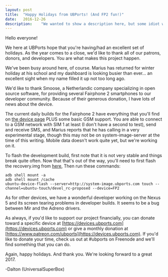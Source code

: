 ```yaml
---
layout: post
title:  "Happy Holidays from UBPorts! (And FP2 fun!)"
date:   2016-12-26
description:	"We wanted to show a description here, but some idiot wrote it wrong."
---
```


Hello everyone!

We here at UBPorts hope that you're having/had an excellent set of holidays. As the year comes to a close, we'd like to thank all of our patrons, donors, and developers. You are what makes this project happen.

We've been busy around here, of course. Marius has returned for winter holiday at his school and my dashboard is looking busier than ever... an excellent sight when my name filled it up not too long ago.

We'd like to thank Smoose, a Netherlandic company specializing in open source software, for providing several Fairphone 2 smartphones to our developer community. Because of their generous donation, I have lots of news about the device.

The current daily builds for the Fairphone 2 have everything that you'll find on [the device page](https://devices.ubports.com/#/FP2) PLUS some basic GSM support. You are able to connect to a GSM network with SIM 1 at least (I don't have a second to test), send and receive SMS, and Marius reports that he has calling in a very experimental stage, though this may not be on system-image-server at the time of this writing. Mobile data doesn't work quite yet, but we're working on it.

To flash the development build, first note that it is not very stable and things break quite often. Now that that's out of the way, you'll need to first flash the recovery.img from [here](https://seafile.nigle.nl/d/62d505f0a7/),
Then run these commands:
```
adb shell mount -a
adb shell mount /cache
ubuntu-device-flash --server=http://system-image.ubports.com touch --channel=ubuntu-touch/devel_rc-proposed --device=FP2
```

As for other devices, we have a wonderful developer working on the Nexus 5 and its screen tearing problems in developer builds. It seems to be a bug between Mir and the Adreno drivers.

As always, if you'd like to support our project financially, you can donate toward a specific device at [https://devices.ubports.com](https://devices.ubports.com) or give a monthly donation at [https://www.patreon.com/ubports](https://devices.ubports.com). If you'd like to donate your time, check us out at #ubports on Freenode and we'll find something that you can do.

Again, happy holidays. And thank you. We're looking forward to a great 2017.

-Dalton (UniversalSuperBox)
